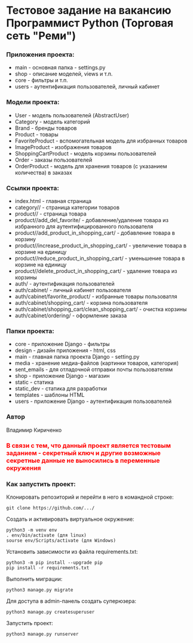 # Тестовое задание на вакансию Программист Python (Торговая сеть "Реми")

### Приложения проекта:
- main - основная папка - settings.py
- shop - описание моделей, views и т.п.
- core - фильтры и т.п.
- users - аутентификация пользователей, личный кабинет

### Модели проекта:
- User - модель пользователей (AbstractUser)
- Category - модель категорий
- Brand - бренды товаров
- Product - товары
- FavoriteProduct - вспомогательная модель для избранных товаров
- ImageProduct - изображения товаров
- ShoppingCartProduct - модель корзины пользователей 
- Order - заказы пользователей
- OrderProduct - модель для хранения товаров (с указанием количества) в заказах

### Ссылки проекта:
- index.html - главная страница
- category/<slug>/ - страница категории товаров 
- product/<id>/ - страница товара
- product/<id>/add_del_favorite/ - добавление/удаление товара из избранного для аутентифицированного пользователя
- product/<id>/add_product_in_shopping_cart/ - добавление товара в корзину
- product/<id>/increase_product_in_shopping_cart/ - увеличение товара в корзине на единицу
- product/<id>/reduce_product_in_shopping_cart/ - уменьшение товара в корзине на единицу
- product/<id>/delete_product_in_shopping_cart/ - удаление товара из корзины
- auth/ - аутентификация пользователей
- auth/cabinet/ - личный кабинет пользователя
- auth/cabinet/favorite_product/ - избранные товары пользоватля 
- auth/cabinet/shopping_cart/ - корзина пользователя 
- auth/cabinet/shopping_cart/clean_shopping_cart/ - очистка корзины
- auth/cabinet/ordering/ - оформление заказа

### Папки проекта:
- core - приложение Django - фильтры
- design - дизайн приложения - html, css
- main - главная папка проекта Django - setting.py
- media - хранение медиа-файлов (картинки товаров, категория)
- sent_emails - для отладочной отправки почты пользователям
- shop - приложение Django - магазин
- static - статика
- static_dev - статика для разработки
- templates - шаблоны HTML
- users - приложение Django - аутентификация пользователей

### Автор
Владимир Кириченко


### <span style="color:red"> В связи с тем, что данный проект является тестовым заданием - секретный ключ и другие возможные секретные данные не выносились в переменные окружения </span> 

### Как запустить проект:
Клонировать репозиторий и перейти в него в командной строке:
```
git clone https://github.com/.../
```
Cоздать и активировать виртуальное окружение:
```
python3 -m venv env
. env/bin/activate (для linux)
sourse env/Scripts/activate (для Windows)
```
Установить зависимости из файла requirements.txt:
```
python3 -m pip install --upgrade pip
pip install -r requirements.txt
```
Выполнить миграции:
```
python3 manage.py migrate
```
Для доступа в admin-панель создать суперюзера:
```
python3 manage.py createsuperuser
```
Запустить проект:
```
python3 manage.py runserver
```

